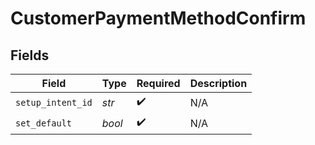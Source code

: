 # CustomerPaymentMethodConfirm


## Fields

| Field              | Type               | Required           | Description        |
| ------------------ | ------------------ | ------------------ | ------------------ |
| `setup_intent_id`  | *str*              | :heavy_check_mark: | N/A                |
| `set_default`      | *bool*             | :heavy_check_mark: | N/A                |